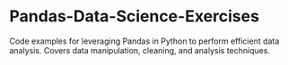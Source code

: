 # Pandas-Data-Science-Exercises
Code examples for leveraging Pandas in Python to perform efficient data analysis. Covers data manipulation, cleaning, and analysis techniques.
